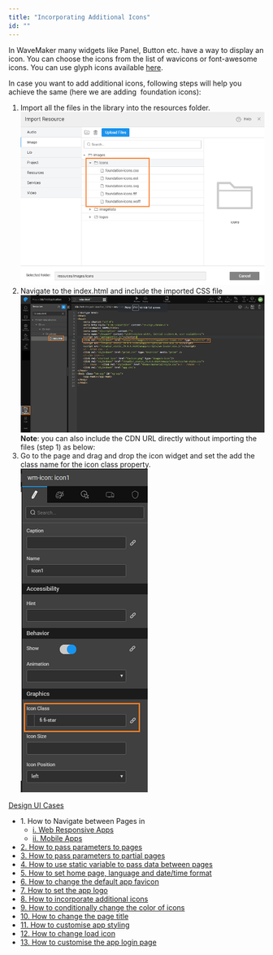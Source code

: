 ```yaml
---
title: "Incorporating Additional Icons"
id: ""
---
```


In WaveMaker many widgets like Panel, Button etc. have a way to display an icon. You can choose the icons from the list of wavicons or font-awesome icons. You can use glyph icons available [here](http://getbootstrap.com/components/#glyphicons).

In case you want to add additional icons, following steps will help you achieve the same (here we are adding  foundation icons):

1. Import all the files in the library into the resources folder. [![](/learn/assets/icon_add1.png)](/learn/assets/icon_add1.png)
2. Navigate to the index.html and include the imported CSS file <link rel="stylesheet" href="resources/icons/foundation-icons.css" type="text/CSS" /> [![](/learn/assets/icon_add2.png)](/learn/assets/icon_add2.png) **Note**: you can also include the CDN URL directly without importing the files (step 1) as below: <link rel="stylesheet" href="https://cdnjs.cloudflare.com/ajax/libs/foundicons/3.0.0/foundation-icons.css" type="text/CSS" />
3. Go to the page and drag and drop the icon widget and set the add the class name for the icon class property. [![](/learn/assets/icon_add3.png)](/learn/assets/icon_add3.png)

[Design UI Cases](/learn/app-development/ui-design/use-cases-ui-design/)

- 1\. How to Navigate between Pages in
    - [i. Web Responsive Apps](/learn/responsive-web/web-ui-design/#page-navigation)
    - [ii. Mobile Apps](/learn/hybrid-mobile/mobile-page-concepts/#page-navigation-actions)
- [2\. How to pass parameters to pages](/learn/how-tos/passing-parameters-pages/)
- [3\. How to pass parameters to partial pages](/learn/how-tos/passing-parameters-partial-page/)
- [4\. How to use static variable to pass data between pages](/learn/how-tos/use-static-variable-pass-data-pages/)
- [5\. How to set home page, language and date/time format](/learn/how-tos/setting-language-date-format/)
- [6\. How to change the default app favicon](/learn/how-tos/changing-default-favicon/)
- [7\. How to set the app logo](/learn/how-tos/changing-app-logo/)
- [8\. How to incorporate additional icons](/learn/how-tos/incorporating-additional-icons/)
- [9\. How to conditionally change the color of icons](/learn/how-tos/displaying-icon-color-based-upon-condition/)
- [10\. How to change the page title](/learn/how-tos/changing-page-title/)
- [11\. How to customise app styling](/learn/how-tos/customise-app-style/)
- [12\. How to change load icon](learn/how-tos/change-icon-global-spinner/)
- [13\. How to customise the app login page](/learn/how-tos/customise-login-page/)
